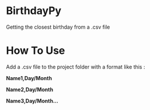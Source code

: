 #   BirthdayPy
Getting the closest birthday from a .csv file

#	How To Use
Add a .csv file to the project folder with a format like this :

<strong>Name1,Day/Month</strong>

<strong>Name2,Day/Month</strong>

<strong>Name3,Day/Month...</strong>
